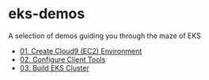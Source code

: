 # eks-demos
A selection of demos guiding you through the maze of EKS

* [01. Create Cloud9 (EC2) Environment](01-cloud9/README.md)
* [02. Configure Client Tools](02-client-tools/README.md)
* [03. Build EKS Cluster](03-build-eks/README.md)
